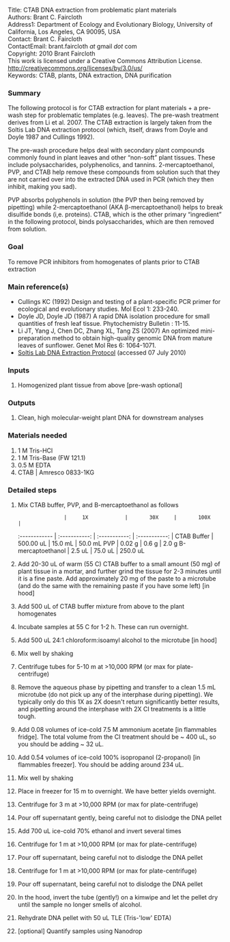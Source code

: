 Title:          CTAB DNA extraction from problematic plant materials  
Authors:        Brant C. Faircloth  
Address1:       Department of Ecology and Evolutionary Biology, University of California, Los Angeles, CA 90095, USA  
Contact:        Brant C. Faircloth  
ContactEmail:   brant.faircloth _at_ gmail _dot_ com  
Copyright:      2010 Brant Faircloth  
                This work is licensed under a Creative Commons Attribution License.  
                http://creativecommons.org/licenses/by/3.0/us/  
Keywords:       CTAB, plants, DNA extraction, DNA purification

### Summary ###

The following protocol is for CTAB extraction for plant materials + a pre-wash step for problematic templates (e.g. leaves).  The pre-wash treatment derives from Li et al. 2007.  The CTAB extraction is largely taken from the Soltis Lab DNA extraction protocol (which, itself, draws from Doyle and Doyle 1987 and Cullings 1992).

The pre-wash procedure helps deal with secondary plant compounds commonly found in plant leaves and other “non-soft” plant tissues.  These include polysaccharides, polyphenolics, and tannins.  2-mercaptoethanol, PVP, and CTAB help remove these compounds from solution such that they are not carried over into the extracted DNA used in PCR (which they then inhibit, making you sad).

PVP absorbs polyphenols in solution (the PVP then being removed by pipetting) while 2-mercaptoethanol (AKA β-mercaptoethanol) helps to break disulfide bonds (i,e. proteins).  CTAB, which is the other primary “ingredient” in the following protocol, binds polysaccharides, which are then removed from solution.

### Goal ###

To remove PCR inhibitors from homogenates of plants prior to CTAB extraction

### Main reference(s) ###

* Cullings KC (1992) Design and testing of a plant-specific PCR primer for ecological and evolutionary studies. Mol Ecol 1: 233-240.
* Doyle JD, Doyle JD (1987) A rapid DNA isolation procedure for small quantities of fresh leaf tissue. Phytochemistry Bulletin : 11-15.
* Li JT, Yang J, Chen DC, Zhang XL, Tang ZS (2007) An optimized mini-preparation method to obtain high-quality genomic DNA from mature leaves of sunflower. Genet Mol Res 6: 1064-1071.
* [Soltis Lab DNA Extraction Protocol](http://www.flmnh.ufl.edu/soltislab/Soltis_site/Protocols_files/CTAB%20DNA%20Extraction.pdf) (accessed 07 July 2010)

### Inputs ###

1. Homogenized plant tissue from above [pre-wash optional]

### Outputs ###

1. Clean, high molecular-weight plant DNA for downstream analyses

### Materials needed ###

1. 1 M Tris-HCl
2. 1 M Tris-Base (FW 121.1)
3. 0.5 M EDTA
4. CTAB | Amresco 0833-1KG

### Detailed steps ###

1. Mix CTAB buffer, PVP, and B-mercaptoethanol as follows

                      |     1X            |       30X     |       100X    |
     :------------    | :-----------:     | :-----------: | :-----------: |
    CTAB Buffer       |   500.00 uL       |     15.0 mL   |    50.0 mL
    PVP               |     0.02 g        |      0.6 g    |     2.0 g
    B-mercaptoethanol |     2.5 uL        |     75.0 uL   |   250.0 uL

2. Add 20-30 uL of warm (55 C) CTAB buffer to a small amount (50 mg) of plant tissue in a mortar, and further grind the tissue for 2-3 minutes until it is a fine paste.  Add approximately 20 mg of the paste to a microtube (and do the same with the remaining paste if you have some left) [in hood]

3. Add 500 uL of CTAB buffer mixture from above to the plant homogenates

3. Incubate samples at 55 C for 1-2 h.  These can run overnight.

4. Add 500 uL 24:1 chloroform:isoamyl alcohol to the microtube [in hood]

5. Mix well by shaking

6. Centrifuge tubes for 5-10 m at >10,000 RPM (or max for plate-centrifuge)

7. Remove the aqueous phase by pipetting and transfer to a clean 1.5 mL microtube (do not pick up any of the interphase during pipetting).  We typically only do this 1X as 2X doesn't return significantly better results, and pipetting around the interphase with 2X CI treatments is a little tough.

8. Add 0.08 volumes of ice-cold 7.5 M ammonium acetate [in flammables fridge].  The total volume from the CI treatment should be ~ 400 uL, so you should be adding ~ 32 uL.

9. Add 0.54 volumes of ice-cold 100% isopropanol (2-propanol) [in flammables freezer]. You should be adding around 234 uL.

10. Mix well by shaking

11. Place in freezer for 15 m to overnight.  We have better yields overnight.

12. Centrifuge for 3 m at >10,000 RPM (or max for plate-centrifuge)

13. Pour off supernatant gently, being careful not to dislodge the DNA pellet

14. Add 700 uL ice-cold 70% ethanol and invert several times

15. Centrifuge for 1 m at >10,000 RPM (or max for plate-centrifuge)

16. Pour off supernatant, being careful not to dislodge the DNA pellet

17. Centrifuge for 1 m at >10,000 RPM (or max for plate-centrifuge)

18. Pour off supernatant, being careful not to dislodge the DNA pellet

19. In the hood, invert the tube (gently!) on a kimwipe and let the pellet dry until the sample no longer smells of alcohol.

20. Rehydrate DNA pellet with 50 uL TLE (Tris-'low' EDTA)

21. [optional] Quantify samples using Nanodrop
